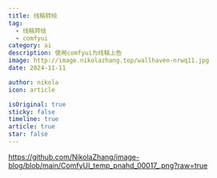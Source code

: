 ```yaml
---
title: 线稿转绘
tag:
  - 线稿转绘
  - comfyui
category: ai
description: 使用comfyui为线稿上色
image: http://image.nikolazhang.top/wallhaven-nrwq11.jpg
date: 2024-11-11

author: nikola
icon: article

isOriginal: true
sticky: false
timeline: true
article: true
star: false
---
```


https://github.com/NikolaZhang/image-blog/blob/main/ComfyUI_temp_pnahd_00017_.png?raw=true